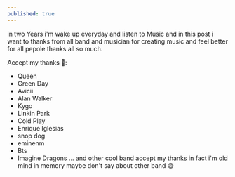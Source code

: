 ```yaml
---
published: true
---
```



in two Years i'm wake up everyday and listen to Music and in this post i want to thanks from all band and musician for creating music and feel better for all pepole thanks all so much.

Accept my thanks 🤠:
- Queen
- Green Day
- Avicii
- Alan Walker
- Kygo
- Linkin Park
- Cold Play
- Enrique Iglesias
- snop dog
- eminenm
- Bts
- Imagine Dragons
 ... and other cool band accept my thanks in fact i'm old mind in memory maybe don't say about other band 😅
